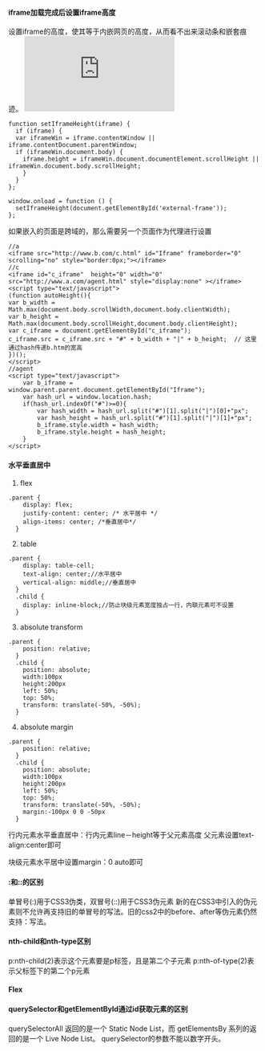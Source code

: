 #### iframe加载完成后设置iframe高度
设置iframe的高度，使其等于内嵌网页的高度，从而看不出来滚动条和嵌套痕迹。
![iframe](http://caibaojian.com/iframe-adjust-content-height.html)
```
function setIframeHeight(iframe) {
  if (iframe) {
  var iframeWin = iframe.contentWindow || iframe.contentDocument.parentWindow;
  if (iframeWin.document.body) {
    iframe.height = iframeWin.document.documentElement.scrollHeight || iframeWin.document.body.scrollHeight;
    }
  }
};

window.onload = function () {
  setIframeHeight(document.getElementById('external-frame'));
};
```
如果嵌入的页面是跨域的，那么需要另一个页面作为代理进行设置
```
//a
<iframe src="http://www.b.com/c.html" id="Iframe" frameborder="0" scrolling="no" style="border:0px;"></iframe>
//c
<iframe id="c_iframe"  height="0" width="0"  src="http://www.a.com/agent.html" style="display:none" ></iframe>
<script type="text/javascript">
(function autoHeight(){
var b_width = Math.max(document.body.scrollWidth,document.body.clientWidth);
var b_height = Math.max(document.body.scrollHeight,document.body.clientHeight);
var c_iframe = document.getElementById("c_iframe");
c_iframe.src = c_iframe.src + "#" + b_width + "|" + b_height;  // 这里通过hash传递b.htm的宽高
})();
</script>
//agent
<script type="text/javascript">
    var b_iframe = window.parent.parent.document.getElementById("Iframe");
    var hash_url = window.location.hash;
    if(hash_url.indexOf("#")>=0){
        var hash_width = hash_url.split("#")[1].split("|")[0]+"px";
        var hash_height = hash_url.split("#")[1].split("|")[1]+"px";
        b_iframe.style.width = hash_width;
        b_iframe.style.height = hash_height;
    }
</script>
```
#### 水平垂直居中
1. flex
```
.parent {
    display: flex;
    justify-content: center; /* 水平居中 */
    align-items: center; /*垂直居中*/
  }
```
2. table
```
.parent {
    display: table-cell;
    text-align: center;//水平居中
    vertical-align: middle;//垂直居中
  }
  .child {
    display: inline-block;//防止块级元素宽度独占一行，内联元素可不设置
  }
```
3. absolute transform
```
.parent {
    position: relative;
  }
  .child {
    position: absolute;
    width:100px
    height:200px
    left: 50%;
    top: 50%;
    transform: translate(-50%, -50%);
  }
```
4. absolute margin
```
.parent {
    position: relative;
  }
  .child {
    position: absolute;
    width:100px
    height:200px
    left: 50%;
    top: 50%;
    transform: translate(-50%, -50%);
    margin:-100px 0 0 -50px
  }
```
行内元素水平垂直居中：行内元素line－height等于父元素高度 父元素设置text-align:center即可

块级元素水平居中设置margin：0 auto即可

#### :和::的区别
单冒号(:)用于CSS3伪类，双冒号(::)用于CSS3伪元素
新的在CSS3中引入的伪元素则不允许再支持旧的单冒号的写法。旧的css2中的before、after等伪元素仍然支持：写法。
#### nth-child和nth-type区别
p:nth-child(2)表示这个元素要是p标签，且是第二个子元素
p:nth-of-type(2)表示父标签下的第二个p元素

#### Flex
#### querySelector和getElementById通过id获取元素的区别
querySelectorAll 返回的是一个 Static Node List，而 getElementsBy 系列的返回的是一个 Live Node List。
querySelector的参数不能以数字开头。
